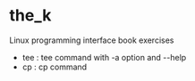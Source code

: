 # the_k

Linux programming interface book exercises
- tee : tee command with -a option and --help
- cp : cp command
